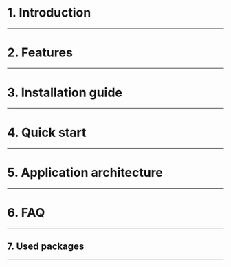 # 1. Introduction

---

# 2. **Features**

---

# 3. Installation guide

---

# 4. Quick start

---

# 5. Application **architecture**

---

# 6. FAQ

---

## 7. Used packages

---
